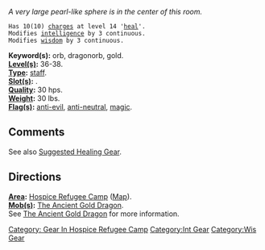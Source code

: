 *A very large pearl-like sphere is in the center of this room.*

`Has 10(10) `[`charges`](Staff_Values.md "wikilink")` at level 14 '`[`heal`](Heal_(spell).md "wikilink")`'.`  
`Modifies `[`intelligence`](Intelligence.md "wikilink")` by 3 continuous.`  
`Modifies `[`wisdom`](Wisdom.md "wikilink")` by 3 continuous.`

**Keyword(s):** orb, dragonorb, gold.  
**[Level(s)](Object_Level.md "wikilink"):** 36-38.  
**[Type](:Category:_Object_Types.md "wikilink"):**
[staff](:Category:_Staves.md "wikilink").  
**[Slot(s)](Object_Slots.md "wikilink"):** <held>.  
**[Quality](Object_Quality.md "wikilink"):** 30 hps.  
**[Weight](Object_Weight.md "wikilink"):** 30 lbs.  
**[Flag(s)](:Category:_Object_Flags.md "wikilink"):**
[anti-evil](Anti-Evil_Flag.md "wikilink"),
[anti-neutral](Anti-Neutral_Flag.md "wikilink"),
[magic](Magic_Flag.md "wikilink").  

## Comments

See also [Suggested Healing
Gear](Suggested_Spellcasting_Gear_#Suggested_Healing_Gear.md "wikilink").

## Directions

**[Area](:Category:_Areas.md "wikilink"):** [Hospice Refugee
Camp](:Category:_Hospice_Refugee_Camp.md "wikilink")
([Map](Hospice_Refugee_Camp_Map.md "wikilink")).  
**[Mob(s)](:Category:_Mobs.md "wikilink"):** [The Ancient Gold
Dragon](Ancient_Gold_Dragon.md "wikilink").  
See [The Ancient Gold Dragon](Ancient_Gold_Dragon.md "wikilink") for
more information.  

[Category: Gear In Hospice Refugee
Camp](Category:_Gear_In_Hospice_Refugee_Camp "wikilink") [Category:Int
Gear](Category:Int_Gear "wikilink") [Category:Wis
Gear](Category:Wis_Gear "wikilink")
